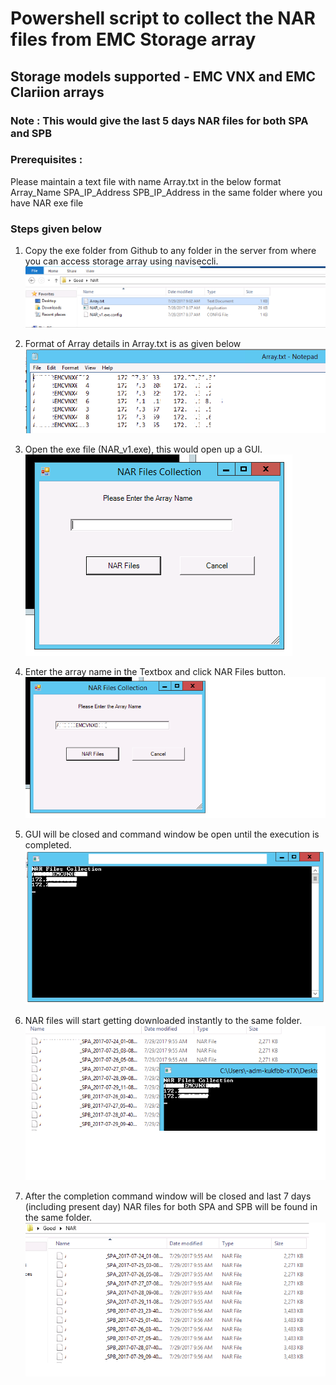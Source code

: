 # Powershell script to collect the NAR files from EMC Storage array

## Storage models supported - EMC VNX and EMC Clariion arrays

### Note : This would give the last 5 days NAR files for both SPA and SPB

### Prerequisites : 
Please maintain a text file with name Array.txt in the below format
Array_Name SPA_IP_Address SPB_IP_Address in the same folder where you have NAR exe file

### Steps given below

1.  Copy the exe folder from Github to any folder in the server from where you can access storage array using naviseccli.  ![](images/Image_NAR_1.png)

2.  Format of Array details in Array.txt is as given below  ![](images/Image_NAR_2.png)

3.  Open the exe file (NAR_v1.exe), this would open up a GUI.  ![](images/Image_NAR_3.png)

4.  Enter the array name in the Textbox and click NAR Files button.  ![](images/Image_NAR_4.png)
    
5.  GUI will be closed and command window be open until the execution is completed.  ![](images/Image_NAR_5.png)

6.  NAR files will start getting downloaded instantly to the same folder.   ![](images/Image_NAR_6.png)

7.  After the completion command window will be closed and last 7 days (including present day) NAR files for both SPA and SPB will be found in the same folder.  ![](images/Image_NAR_7.png)
